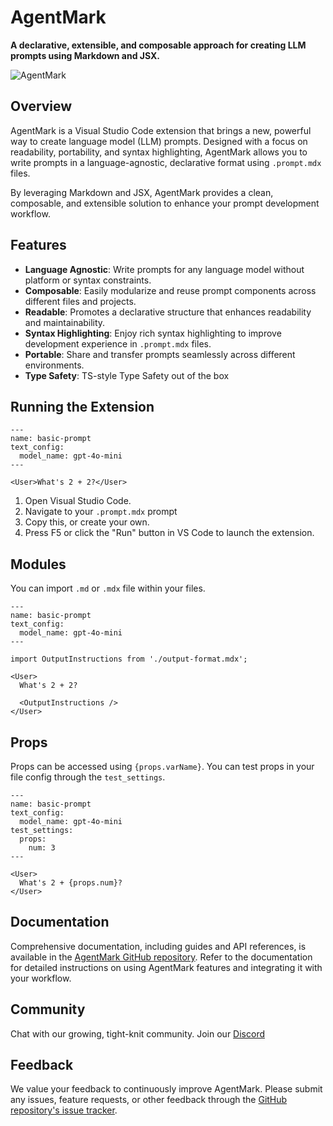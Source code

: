 # AgentMark

**A declarative, extensible, and composable approach for creating LLM prompts using Markdown and JSX.**

![AgentMark](https://camo.githubusercontent.com/dd099c983ee24dafbebc4e8f04cc8f2afa75380db9ece1c4847391e5b46d20af/68747470733a2f2f692e696d6775722e636f6d2f6a376e4e4d69702e706e67)

## Overview

AgentMark is a Visual Studio Code extension that brings a new, powerful way to create language model (LLM) prompts. Designed with a focus on readability, portability, and syntax highlighting, AgentMark allows you to write prompts in a language-agnostic, declarative format using `.prompt.mdx` files.

By leveraging Markdown and JSX, AgentMark provides a clean, composable, and extensible solution to enhance your prompt development workflow.

## Features

- **Language Agnostic**: Write prompts for any language model without platform or syntax constraints.
- **Composable**: Easily modularize and reuse prompt components across different files and projects.
- **Readable**: Promotes a declarative structure that enhances readability and maintainability.
- **Syntax Highlighting**: Enjoy rich syntax highlighting to improve development experience in `.prompt.mdx` files.
- **Portable**: Share and transfer prompts seamlessly across different environments.
- **Type Safety**: TS-style Type Safety out of the box

## Running the Extension

```mdx Basic Prompt
---
name: basic-prompt
text_config:
  model_name: gpt-4o-mini
---

<User>What's 2 + 2?</User>
```

1. Open Visual Studio Code.
2. Navigate to your `.prompt.mdx` prompt
3. Copy this, or create your own.
4. Press F5 or click the "Run" button in VS Code to launch the extension.

## Modules

You can import `.md` or `.mdx` file within your files.

```mdx Imports
---
name: basic-prompt
text_config:
  model_name: gpt-4o-mini
---

import OutputInstructions from './output-format.mdx';

<User>
  What's 2 + 2?

  <OutputInstructions />
</User>
```

## Props

Props can be accessed using `{props.varName}`. You can test props in your file config through the `test_settings`.

```mdx Props
---
name: basic-prompt
text_config:
  model_name: gpt-4o-mini
test_settings:
  props:
    num: 3
---

<User>
  What's 2 + {props.num}?
</User>
```

## Documentation

Comprehensive documentation, including guides and API references, is available in the [AgentMark GitHub repository](https://github.com/agentmark-ai/agentmark/). Refer to the documentation for detailed instructions on using AgentMark features and integrating it with your workflow.

## Community

Chat with our growing, tight-knit community. Join our [Discord](https://discord.gg/P2NeMDtXar)

## Feedback

We value your feedback to continuously improve AgentMark. Please submit any issues, feature requests, or other feedback through the [GitHub repository's issue tracker](https://github.com/agenmark-ai/agentmark/issues).